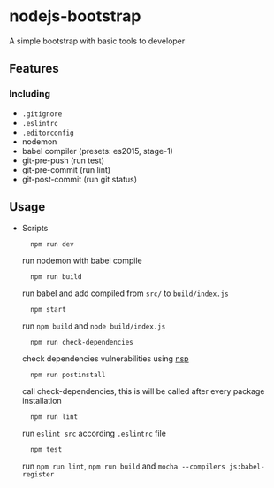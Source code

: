 # nodejs-bootstrap

A simple bootstrap with basic tools to developer

## Features
### Including
  * ```.gitignore```
  * ```.eslintrc```
  * ```.editorconfig```
  * nodemon
  * babel compiler (presets: es2015, stage-1)
  * git-pre-push (run test)
  * git-pre-commit (run lint)
  * git-post-commit (run git status)

## Usage

* Scripts

  ```
    npm run dev

  ```
  run nodemon with babel compile

  ```
    npm run build

  ```
  run babel and add compiled from ```src/``` to ```build/index.js```

  ```
    npm start

  ```
  run ```npm build``` and ```node build/index.js```

  ```
    npm run check-dependencies

  ```
  check dependencies vulnerabilities using [nsp](https://github.com/nodesecurity/nsp)

  ```
    npm run postinstall

  ```
  call check-dependencies, this is will be called after every package installation

  ```
    npm run lint

  ```
  run ```eslint src``` according ```.eslintrc``` file

  ```
    npm test

  ```
  run ```npm run lint```, ```npm run build``` and  ```mocha --compilers js:babel-register```
